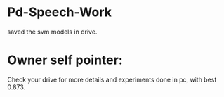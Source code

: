 # Pd-Speech-Work

saved the svm models in drive.


# Owner self pointer: 
Check your drive for more details and experiments done in pc, with best 0.873.
